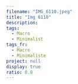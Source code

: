 ```yaml
---
filename: "IMG_6110.jpeg"
title: "Img 6110"
description:
tags:
  - Macro
  - Minimalist
tags_fr:
  - Macro
  - Minimaliste
project: null
display: true
ratio: 0.8
---
```

